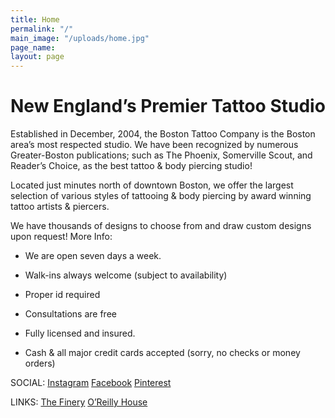 ```yaml
---
title: Home
permalink: "/"
main_image: "/uploads/home.jpg"
page_name: 
layout: page
---
```


# New England’s Premier Tattoo Studio

Established in December, 2004, the Boston Tattoo Company is the Boston area’s most respected studio. We have been recognized by numerous Greater-Boston publications; such as The Phoenix, Somerville Scout, and Reader’s Choice, as the best tattoo & body piercing studio!

Located just minutes north of downtown Boston, we offer the largest selection of various styles of tattooing & body piercing by award winning tattoo artists & piercers.

We have thousands of designs to choose from and draw custom designs upon request!
More Info:

* We are open seven days a week.

* Walk-ins always welcome (subject to availability)

* Proper id required

* Consultations are free

* Fully licensed and insured.

* Cash & all major credit cards accepted (sorry, no checks or money orders)

SOCIAL:
[Instagram](https://www.instagram.com/bostontattoocompany)
[Facebook](https://www.facebook.com/bostontattoocompany)
[Pinterest](https://www.pinterest.com/source/thebostontattoocompany.com)

LINKS:
[The Finery](https://thefinery.net/location/medford-ma-tattoo-removal)
[O’Reilly House](http://oreillyhouse.com)